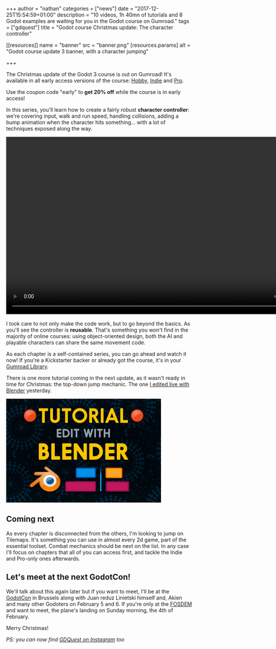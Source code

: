 +++
author = "nathan"
categories = ["news"]
date = "2017-12-25T15:54:59+01:00"
description = "10 videos, 1h 40mn of tutorials and 8 Godot examples are waiting for you in the Godot course on Gumroad."
tags = ["gdquest"]
title = "Godot course Christmas update: The character controller"

[[resources]]
  name = "banner"
  src = "banner.png"
  [resources.params]
    alt = "Godot course update 3 banner, with a character jumping"

+++


The Christmas update of the Godot 3 course is out on Gumroad! It's available in all early access versions of the course: [Hobby](//gumroad.com/l/vmPA), [Indie](//gumroad.com/l/XEULZ) and [Pro](//gumroad.com/l/godot-tutorial-make-professional-2d-games).

Use the coupon code "early" to **get 20% off** while the course is in early access!

In this series, you'll learn how to create a fairly robust **character controller**: we're covering input, walk and run speed, handling collisions, adding a bump animation when the character hits something... with a lot of techniques exposed along the way.

<video width="854" height="480" autoplay loop>
  <source src="./character-controller-demo-small.mp4" type="video/mp4">
Your browser does not support the video tag.
</video>

I took care to not only make the code work, but to go beyond the basics. As you'll see the controller is **reusable**. That's something you won't find in the majority of online courses: using object-oriented design, both the AI and playable characters can share the same movement code.

As each chapter is a self-contained series, you can go ahead and watch it now! If you're a Kickstarter backer or already got the course, it's in your [Gumroad Library](//gumroad.com/library).

There is one more tutorial coming in the next update, as it wasn't ready in time for Christmas: the top-down jump mechanic. The one [I edited live with Blender](//www.youtube.com/watch?v=uVLtbNDRF4E) yesterday.

![Banner for the Blender VSE video editing livestream](./blender-stream-square.jpg)

## Coming next

As every chapter is disconnected from the others, I'm looking to jump on Tilemaps. It's something you can use in almost every 2d game, part of the essential toolset. Combat mechanics should be next on the list. In any case I'll focus on chapters that all of you can access first, and tackle the Indie and Pro-only ones afterwards.

## Let's meet at the next GodotCon!

We'll talk about this again later but if you want to meet, I'll be at the [GodotCon](//gumroad.com/library) in Brussels along with Juan reduz Linietski himself and, Akien and many other Godoters on February 5 and 6. If you're only at the [FOSDEM](//fosdem.org/2018/) and want to meet, the plane's landing on Sunday morning, the 4th of February.

Merry Christmas!

*PS: you can now find [GDQuest on Instagram](//www.instagram.com/nathan_gdquest/) too*
